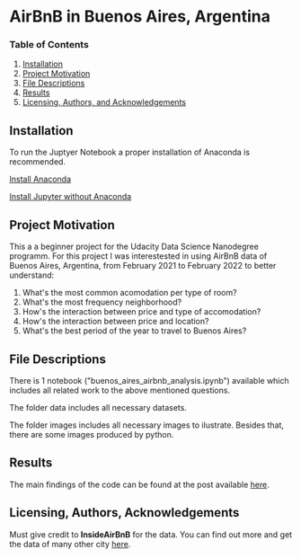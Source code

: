 # AirBnB in Buenos Aires, Argentina

### Table of Contents

1. [Installation](#installation)
2. [Project Motivation](#motivation)
3. [File Descriptions](#files)
4. [Results](#results)
5. [Licensing, Authors, and Acknowledgements](#licensing)

## Installation <a name="installation"></a>

To run the Juptyer Notebook a proper installation of Anaconda is recommended.

[Install Anaconda](https://www.anaconda.com/products/individual#Downloads)

[Install Jupyter without Anaconda](https://jupyter.org/install)


## Project Motivation<a name="motivation"></a>

This a a beginner project for the Udacity Data Science Nanodegree programm. For this project I was interestested in using AirBnB data of Buenos Aires, Argentina, from February 2021 to February 2022 to better understand:

1. What's the most common acomodation per type of room?
2. What's the most frequency neighborhood?
3. How's the interaction between price and type of accomodation?
4. How's the interaction between price and location?
5. What's the best period of the year to travel to Buenos Aires?


## File Descriptions <a name="files"></a>

There is 1 notebook ("buenos_aires_airbnb_analysis.ipynb") available which includes all related work to the above mentioned questions. 

The folder data includes all necessary datasets.

The folder images includes all necessary images to ilustrate. Besides that, there are some images produced by python.


## Results<a name="results"></a>

The main findings of the code can be found at the post available [here](https://matheusvclls.medium.com/things-you-need-to-know-before-travelling-to-buenos-aires-on-airbnb-48cd77b554dd).

## Licensing, Authors, Acknowledgements<a name="licensing"></a>

Must give credit to **InsideAirBnB** for the data. You can find out more and get the data of many other city [here](http://insideairbnb.com/get-the-data.html).

